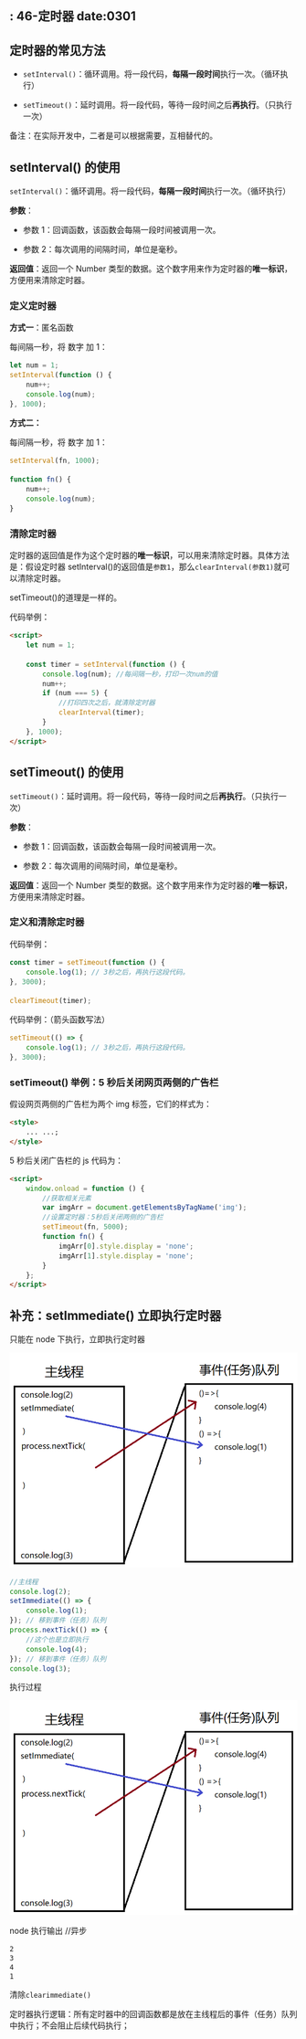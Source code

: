  : 46-定时器
date:0301
---

## 定时器的常见方法

- `setInterval()`：循环调用。将一段代码，**每隔一段时间**执行一次。（循环执行）

- `setTimeout()`：延时调用。将一段代码，等待一段时间之后**再执行**。（只执行一次）

备注：在实际开发中，二者是可以根据需要，互相替代的。

## setInterval() 的使用

`setInterval()`：循环调用。将一段代码，**每隔一段时间**执行一次。（循环执行）

**参数**：

- 参数 1：回调函数，该函数会每隔一段时间被调用一次。

- 参数 2：每次调用的间隔时间，单位是毫秒。

**返回值**：返回一个 Number 类型的数据。这个数字用来作为定时器的**唯一标识**，方便用来清除定时器。

### 定义定时器

**方式一**：匿名函数

每间隔一秒，将 数字 加 1：

```javascript
let num = 1;
setInterval(function () {
	num++;
	console.log(num);
}, 1000);
```

**方式二：**

每间隔一秒，将 数字 加 1：

```javascript
setInterval(fn, 1000);

function fn() {
	num++;
	console.log(num);
}
```

### 清除定时器

定时器的返回值是作为这个定时器的**唯一标识**，可以用来清除定时器。具体方法是：假设定时器 setInterval()的返回值是`参数1`，那么`clearInterval(参数1)`就可以清除定时器。

setTimeout()的道理是一样的。

代码举例：

```html
<script>
	let num = 1;

	const timer = setInterval(function () {
		console.log(num); //每间隔一秒，打印一次num的值
		num++;
		if (num === 5) {
			//打印四次之后，就清除定时器
			clearInterval(timer);
		}
	}, 1000);
</script>
```

## setTimeout() 的使用

`setTimeout()`：延时调用。将一段代码，等待一段时间之后**再执行**。（只执行一次）

**参数**：

- 参数 1：回调函数，该函数会每隔一段时间被调用一次。

- 参数 2：每次调用的间隔时间，单位是毫秒。

**返回值**：返回一个 Number 类型的数据。这个数字用来作为定时器的**唯一标识**，方便用来清除定时器。

### 定义和清除定时器

代码举例：

```javascript
const timer = setTimeout(function () {
	console.log(1); // 3秒之后，再执行这段代码。
}, 3000);

clearTimeout(timer);
```

代码举例：（箭头函数写法）

```javascript
setTimeout(() => {
	console.log(1); // 3秒之后，再执行这段代码。
}, 3000);
```

### setTimeout() 举例：5 秒后关闭网页两侧的广告栏

假设网页两侧的广告栏为两个 img 标签，它们的样式为：

```html
<style>
	... ...;
</style>
```

5 秒后关闭广告栏的 js 代码为：

```html
<script>
	window.onload = function () {
		//获取相关元素
		var imgArr = document.getElementsByTagName('img');
		//设置定时器：5秒后关闭两侧的广告栏
		setTimeout(fn, 5000);
		function fn() {
			imgArr[0].style.display = 'none';
			imgArr[1].style.display = 'none';
		}
	};
</script>
```

## 补充：setImmediate() 立即执行定时器

只能在 node 下执行，立即执行定时器

![image-20230301173626064](https://raw.githubusercontent.com/zhanghaooss/clouding/master/img/image-20230301173626064.png)

```js
//主线程
console.log(2);
setImmediate(() => {
	console.log(1);
}); // 移到事件（任务）队列
process.nextTick(() => {
	//这个也是立即执行
	console.log(4);
}); // 移到事件（任务）队列
console.log(3);
```

执行过程

![image-20230301173626064](https://raw.githubusercontent.com/zhanghaooss/clouding/master/img/image-20230301173626064.png)

node 执行输出 //异步

```
2
3
4
1
```

清除`clearimmediate()`

定时器执行逻辑：所有定时器中的回调函数都是放在主线程后的事件（任务）队列中执行；不会阻止后续代码执行；
